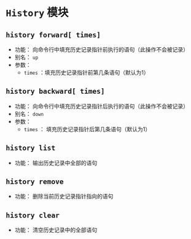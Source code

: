 # `History` 模块

## `history forward[ times]`

-   功能： 向命令行中填充历史记录指针前执行的语句（此操作不会被记录）
-   别名： `up`
-   参数：
    -   `times` ：填充历史记录指针前第几条语句（默认为1）

## `history backward[ times]`

-   功能： 向命令行中填充历史记录指针后执行的语句（此操作不会被记录）
-   别名： `down`
-   参数：
    -   `times` ： 填充历史记录指针后第几条语句（默认为1）

## `history list`

-   功能： 输出历史记录中全部的语句

## `history remove`

-   功能： 删除当前历史记录指针指向的语句

## `history clear`

-   功能： 清空历史记录中的全部语句